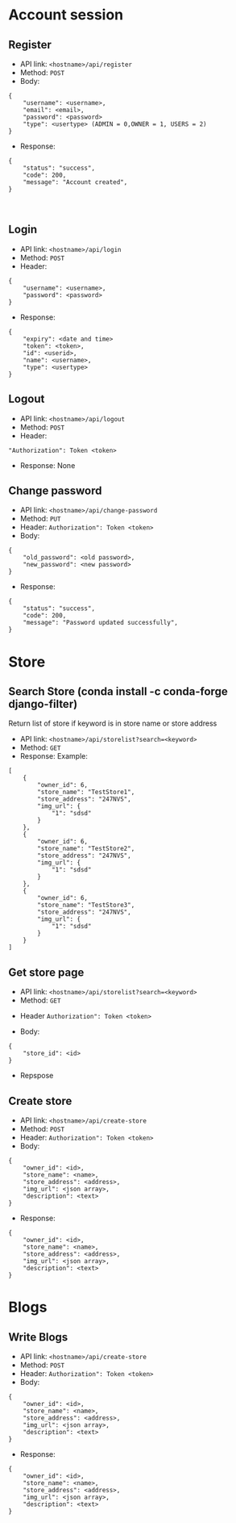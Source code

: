 # Account session
## Register
* API link: ```<hostname>/api/register``` 
* Method: ```POST```
* Body:
```
{
    "username": <username>,
    "email": <email>,
    "password": <password>
    "type": <usertype> (ADMIN = 0,OWNER = 1, USERS = 2)
}
```

- Response:

```
{
    "status": "success",
    "code": 200,
    "message": "Account created",
}
```

<br>

## Login
* API link: ```<hostname>/api/login```
* Method: ```POST```
* Header:
```
{
    "username": <username>,
    "password": <password>
}
```

- Response:

```
{
    "expiry": <date and time>
    "token": <token>,
    "id": <userid>,
    "name": <username>,
    "type": <usertype>
}
```

## Logout
* API link: ```<hostname>/api/logout```
* Method: ```POST```
* Header: 
```
"Authorization": Token <token>
```

- Response: None

## Change password
* API link: ```<hostname>/api/change-password```
* Method: ```PUT```
* Header:
```Authorization": Token <token>```
* Body:
```
{
    "old_password": <old password>,
    "new_password": <new password>
}
```

- Response:

```
{
    "status": "success",
    "code": 200,
    "message": "Password updated successfully",
}
```
# Store
## Search Store (conda install -c conda-forge django-filter)
Return list of store if keyword is in store name or store address

- API link: `<hostname>/api/storelist?search=<keyword>`
- Method: `GET`
- Response: Example:

```
[
    {
        "owner_id": 6,
        "store_name": "TestStore1",
        "store_address": "247NVS",
        "img_url": {
            "1": "sdsd"
        }
    },
    {
        "owner_id": 6,
        "store_name": "TestStore2",
        "store_address": "247NVS",
        "img_url": {
            "1": "sdsd"
        }
    },
    {
        "owner_id": 6,
        "store_name": "TestStore3",
        "store_address": "247NVS",
        "img_url": {
            "1": "sdsd"
        }
    }
]
```

## Get store page
- API link: `<hostname>/api/storelist?search=<keyword>`
- Method: `GET`
* Header 
```Authorization": Token <token>```
- Body:
```
{
    "store_id": <id>
}
```
* Repspose

## Create store
* API link: ```<hostname>/api/create-store```
* Method: ```POST```
* Header:
```Authorization": Token <token>```
* Body:
```
{   
    "owner_id": <id>,
    "store_name": <name>,
    "store_address": <address>,
    "img_url": <json array>,
    "description": <text>
}
```
* Response:
```
{
    "owner_id": <id>,
    "store_name": <name>,
    "store_address": <address>,
    "img_url": <json array>,
    "description": <text>
}
```
# Blogs
## Write Blogs
* API link: ```<hostname>/api/create-store```
* Method: ```POST```
* Header:
```Authorization": Token <token>```
* Body:
```
{   
    "owner_id": <id>,
    "store_name": <name>,
    "store_address": <address>,
    "img_url": <json array>,
    "description": <text>
}
```
* Response:
```
{
    "owner_id": <id>,
    "store_name": <name>,
    "store_address": <address>,
    "img_url": <json array>,
    "description": <text>
}
```